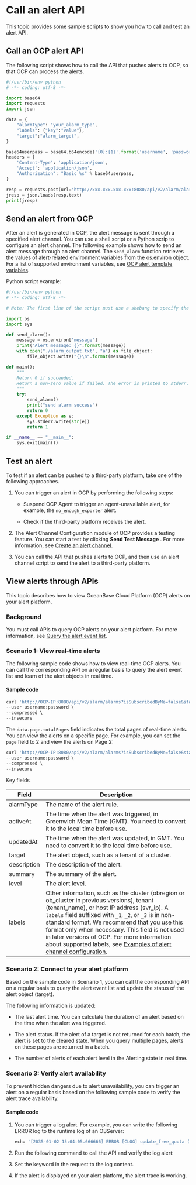 # Call an alert API

This topic provides some sample scripts to show you how to call and test an alert API.

## Call an OCP alert API

The following script shows how to call the API that pushes alerts to OCP, so that OCP can process the alerts.

```python
#!/usr/bin/env python
# -*- coding: utf-8 -*-

import base64
import requests
import json

data = {
    "alarmType": "your_alarm_type", 
    "labels": {"key":"value"}, 
    "target":"alarm_target",
}

base64userpass = base64.b64encode('{0}:{1}'.format('username', 'password'))
headers = {
    'Content-Type': 'application/json',
    'Accept': 'application/json',
    "Authorization": "Basic %s" % base64userpass,
}

resp = requests.post(url='http://xxx.xxx.xxx.xxx:8080/api/v2/alarm/alarms', headers=headers, data=json.dumps(data))
jresp = json.loads(resp.text)
print(jresp)
```

## Send an alert from OCP

After an alert is generated in OCP, the alert message is sent through a specified alert channel. You can use a shell script or a Python scrip to configure an alert channel. The following example shows how to send an alert message through an alert channel. The `send_alarm` function retrieves the values of alert-related environment variables from the os.environ object. For a list of supported environment variables, see [OCP alert template variables](200.alert-events/100.query-the-alert-event-list.md).

Python script example:

```python
#!/usr/bin/env python
# -*- coding: utf-8 -*-

# Note: The first line of the script must use a shebang to specify the program to use. Only Python and bash are supported.

import os
import sys

def send_alarm():
    message = os.environ['message']
    print("Alert message: {}".format(message))
    with open("./alarm_output.txt", "a") as file_object:
        file_object.write("{}\n".format(message))

def main():
    """
    Return 0 if succeeded.
    Return a non-zero value if failed. The error is printed to stderr.
    """
    try:
        send_alarm()
        print("send alarm success")
        return 0
    except Exception as e:
        sys.stderr.write(str(e))
        return 1

if __name__ == "__main__":
    sys.exit(main())
```

## Test an alert

To test if an alert can be pushed to a third-party platform, take one of the following approaches.

1. You can trigger an alert in OCP by performing the following steps:

   * Suspend OCP Agent to trigger an agent-unavailable alert, for example, the `no_enough_exporter` alert.

   * Check if the third-party platform receives the alert.

2. The Alert Channel Configuration module of OCP provides a testing feature. You can start a test by clicking **Send Test Message** . For more information, see [Create an alert channel](../../../860.alert-management/500.manage-alert-channels/100.create-an-alert-channel.md).

3. You can call the API that pushes alerts to OCP, and then use an alert channel script to send the alert to a third-party platform.

## View alerts through APIs

This topic describes how to view OceanBase Cloud Platform (OCP) alerts on your alert platform.

### Background

You must call APIs to query OCP alerts on your alert platform. For more information, see [Query the alert event list](200.alert-events/100.query-the-alert-event-list.md).

### Scenario 1: View real-time alerts

The following sample code shows how to view real-time OCP alerts. You can call the corresponding API on a regular basis to query the alert event list and learn of the alert objects in real time.

#### Sample code

```javascript
curl 'http://OCP-IP:8080/api/v2/alarm/alarms?isSubscribedByMe=false&status=Active&page=1&size=10' \
--user username:password \
--compressed \
--insecure
```

The `data.page.totalPages` field indicates the total pages of real-time alerts. You can view the alerts on a specific page. For example, you can set the `page` field to 2 and view the alerts on Page 2:

```javascript
curl 'http://OCP-IP:8080/api/v2/alarm/alarms?isSubscribedByMe=false&status=Active&page=2&size=10' \
--user username:password \
--compressed \
--insecure
```

Key fields

| Field | Description |
|-------------|--------------------------------------------------------------------------------------------------------------------------------------------------------------------------------------------------------------|
| alarmType | The name of the alert rule.  |
| activeAt | The time when the alert was triggered, in Greenwich Mean Time (GMT). You need to convert it to the local time before use.  |
| updatedAt | The time when the alert was updated, in GMT. You need to convert it to the local time before use.  |
| target | The alert object, such as a tenant of a cluster.  |
| description | The description of the alert.  |
| summary | The summary of the alert.  |
| level | The alert level.  |
| labels | Other information, such as the cluster (obregion or ob_cluster in previous versions), tenant (tenant_name), or host IP address (svr_ip). A `labels` field suffixed with `_1`, `_2`, or `_3` is in non-standard format. We recommend that you use this format only when necessary. This field is not used in later versions of OCP.  For more information about supported labels, see [Examples of alert channel configuration](../../../860.alert-management/200.alert-management/500.manage-alert-channels/600.examples-of-alert-channel-configuration.md). |

### Scenario 2: Connect to your alert platform

Based on the sample code in Scenario 1, you can call the corresponding API on a regular basis to query the alert event list and update the status of the alert object (target).

The following information is updated:

* The last alert time. You can calculate the duration of an alert based on the time when the alert was triggered.

* The alert status. If the alert of a target is not returned for each batch, the alert is set to the cleared state. When you query multiple pages, alerts on these pages are returned in a batch.

* The number of alerts of each alert level in the Alerting state in real time.

### Scenario 3: Verify alert availability

To prevent hidden dangers due to alert unavailability, you can trigger an alert on a regular basis based on the following sample code to verify the alert trace availability.

#### Sample code

1. You can trigger a log alert. For example, you can write the following ERROR log to the runtime log of an OBServer:

   ```javascript
   echo '[2035-01-02 15:04:05.666666] ERROR [CLOG] update_free_quota (ob_log_file_pool.cpp:413) [1994][2072][Y0-0000000000000000] [lt=19] [dc=0] test ob error for ocp alarm, just ignore. ret=-999999' >> /home/admin/oceanbase/log/observer.log.wf
   ```

2. Run the following command to call the API and verify the log alert:

3. Set the keyword in the request to the log content.

4. If the alert is displayed on your alert platform, the alert trace is working.
